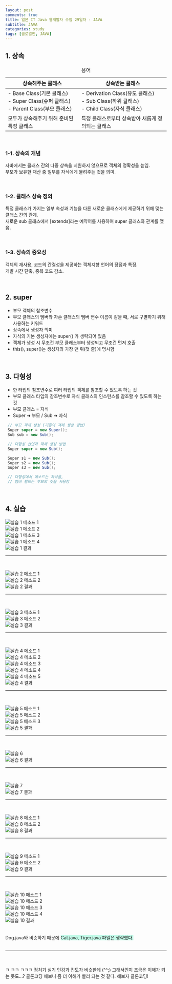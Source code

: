 ```yaml
---
layout: post
comments: true
title: 일본 IT Java 웹개발자 수업 29일차 - JAVA
subtitle: JAVA
categories: study
tags: [글로벌인, JAVA]
---
```


## 1\. 상속
  
<table width="100%">
	<caption>용어</caption>
	<thead>
		<tr>
			<th>상속해주는 클래스</th>
			<th>상속받는 클래스</th>
		</tr>
	</thead>
	<tbody>
		<tr>
			<td>
				- Base Class(기본 클래스)<br>
				- Super Class(슈퍼 클래스)<br>
				- Parent Class(부모 클래스)
			</td>
			<td>
				- Derivation Class(유도 클래스)<br>
				- Sub Class(하위 클래스)<br>
				- Child Class(자식 클래스)
			</td>
		</tr>
		<tr>
			<td>모두가 상속해주기 위해 준비된 특정 클래스</td>
			<td>특정 클래스로부터 상속받아 새롭게 정의되는 클래스</td>
		</tr>
	</tbody>
</table>
  
<br>

### 1-1\. 상속의 개념
자바에서는 클래스 간의 다중 상속을 지원하지 않으므로 객체의 명확성을 높임.  
부모가 보유한 재산 중 일부를 자식에게 물려주는 것을 의미.  
  
<br>

### 1-2\. 클래스 상속 정의  
특정 클래스가 가지는 일부 속성과 기능을 다른 새로운 클래스에게 제공하기 위해 맺는 클래스 간의 관계.  
새로운 sub 클래스에서 [extends]라는 예약어를 사용하여 super 클래스와 관계를 맺음.  
  
<br>

### 1-3\. 상속의 중요성  
객체의 재사용, 코드의 간결성을 제공하는 객체지향 언어의 장점과 특징.  
개발 시간 단축, 중복 코드 감소.  
  
<br>
  
## 2\. super  
  
- 부모 객체의 참조변수  
- 부모 클래스의 멤버와 자손 클래스의 멤버 변수 이름이 같을 때, 서로 구별하기 위해 사용하는 키워드  
- 상속에서 생성자 의미  
- 자식의 기본 생성자에는 super() 가 생략되어 있음  
- 객체가 생성 시 무조건 부모 클래스부터 생성되고 무조건 먼저 호출  
- this(), super()는 생성자의 가장 맨 위(첫 줄)에 명시함  
  
<br>
  
## 3\. 다형성  
  
- 한 타입의 참조변수로 여러 타입의 객체를 참조할 수 있도록 하는 것  
- 부모 클래스 타입의 참조변수로 자식 클래스의 인스턴스를 참조할 수 있도록 하는 것
- 부모 클래스 = 자식
- Super &#10140; 부모 / Sub &#10140; 자식  

````java
 // 부모 객체 생성 (기존의 객체 생성 방법)
 Super super = new Super();
 Sub sub = new Sub();

 // 다형성 선언과 객체 생성 방법
 Super super = new Sub();

 Super s1 = new Sub();
 Super s2 = new Sub();
 Super s3 = new Sub();

 // 다형성에서 메소드는 자식을,
 // 멤버 필드는 부모의 것을 사용함
````
  
<br>
  
## 4\. 실습  
  
![실습 1 메소드 1](https://jsh0924.github.io/assets/images/posts/240417_1.png)<br>
![실습 1 메소드 2](https://jsh0924.github.io/assets/images/posts/240417_2.png)<br>
![실습 1 메소드 3](https://jsh0924.github.io/assets/images/posts/240417_3.png)<br>
![실습 1 메소드 4](https://jsh0924.github.io/assets/images/posts/240417_4.png)<br>
![실습 1 결과](https://jsh0924.github.io/assets/images/posts/240417_5.png)<br>
  
- - -
<br>
  
![실습 2 메소드 1](https://jsh0924.github.io/assets/images/posts/240417_6.png)<br>
![실습 2 메소드 2](https://jsh0924.github.io/assets/images/posts/240417_7.png)<br>
![실습 2 결과](https://jsh0924.github.io/assets/images/posts/240417_8.png)<br>
  
- - -
<br>
  
![실습 3 메소드 1](https://jsh0924.github.io/assets/images/posts/240417_9.png)<br>
![실습 3 메소드 2](https://jsh0924.github.io/assets/images/posts/240417_10.png)<br>
![실습 3 결과](https://jsh0924.github.io/assets/images/posts/240417_11.png)<br>
  
- - -
<br>
  
![실습 4 메소드 1](https://jsh0924.github.io/assets/images/posts/240417_12.png)<br>
![실습 4 메소드 2](https://jsh0924.github.io/assets/images/posts/240417_13.png)<br>
![실습 4 메소드 3](https://jsh0924.github.io/assets/images/posts/240417_14.png)<br>
![실습 4 메소드 4](https://jsh0924.github.io/assets/images/posts/240417_15.png)<br>
![실습 4 메소드 5](https://jsh0924.github.io/assets/images/posts/240417_16.png)<br>
![실습 4 결과](https://jsh0924.github.io/assets/images/posts/240417_17.png)<br>
  
- - -
<br>
  
![실습 5 메소드 1](https://jsh0924.github.io/assets/images/posts/240417_18.png)<br>
![실습 5 메소드 2](https://jsh0924.github.io/assets/images/posts/240417_19.png)<br>
![실습 5 메소드 3](https://jsh0924.github.io/assets/images/posts/240417_20.png)<br>
![실습 5 결과](https://jsh0924.github.io/assets/images/posts/240417_21.png)<br>
  
- - -
<br>
  
![실습 6](https://jsh0924.github.io/assets/images/posts/240417_22.png)<br>
![실습 6 결과](https://jsh0924.github.io/assets/images/posts/240417_23.png)<br>
  
- - -
<br>
  
![실습 7](https://jsh0924.github.io/assets/images/posts/240417_24.png)<br>
![실습 7 결과](https://jsh0924.github.io/assets/images/posts/240417_25.png)<br>
  
- - -
<br>
  
![실습 8 메소드 1](https://jsh0924.github.io/assets/images/posts/240417_26.png)<br>
![실습 8 메소드 2](https://jsh0924.github.io/assets/images/posts/240417_27.png)<br>
![실습 8 결과](https://jsh0924.github.io/assets/images/posts/240417_28.png)<br>
  
- - -
<br>
  
![실습 9 메소드 1](https://jsh0924.github.io/assets/images/posts/240417_29.png)<br>
![실습 9 메소드 2](https://jsh0924.github.io/assets/images/posts/240417_30.png)<br>
![실습 9 결과](https://jsh0924.github.io/assets/images/posts/240417_31.png)<br>
  
- - -
<br>
  
![실습 10 메소드 1](https://jsh0924.github.io/assets/images/posts/240417_32.png)<br>
![실습 10 메소드 2](https://jsh0924.github.io/assets/images/posts/240417_33.png)<br>
![실습 10 메소드 3](https://jsh0924.github.io/assets/images/posts/240417_34.png)<br>
![실습 10 메소드 4](https://jsh0924.github.io/assets/images/posts/240417_35.png)<br>
![실습 10 결과](https://jsh0924.github.io/assets/images/posts/240417_36.png)<br>
<br>
<br>
Dog.java와 비슷하기 때문에 <span style="background: #c3fae8;">Cat.java, Tiger.java 파일은 생략했다.</span>  
<br>
- - -
<br>
<br>
ㅋ  
ㅋㅋ  
ㅋㅋㅋ  
정처기 실기 인강과 진도가 비슷한데 (^^;)  
그래서인지 조금은 이해가 되는 듯도...?  
클론코딩 해보니 좀 더 이해가 빨리 되는 것 같다.  
해보자 클론코딩!  
